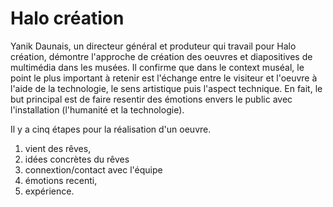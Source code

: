 # Halo création

Yanik Daunais, un directeur général et produteur qui travail pour Halo création, démontre l'approche de création des oeuvres et diapositives de multimédia dans les musées. Il confirme que dans le context muséal, le point le plus important à retenir est l'échange entre le visiteur et l'oeuvre à l'aide de la technologie, le sens artistique puis l'aspect technique. En fait, le but principal est de faire resentir des émotions envers le public avec l'installation (l'humanité et la technologie).

Il y a cinq étapes pour la réalisation d'un oeuvre. 
1. vient des rêves,
2. idées concrètes du rêves 
3. connextion/contact avec l'équipe
4. émotions recenti,
5. expérience.
